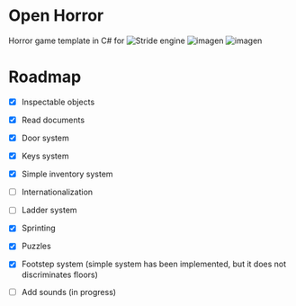 # Open Horror
Horror game template in C# for ![Stride engine](https://github.com/stride3d/stride)
![imagen](https://github.com/user-attachments/assets/92dbaafe-2597-4f9c-81d4-f2f346845672)
![imagen](https://github.com/user-attachments/assets/85c7d13c-047e-45f9-9595-8fdb31125735)

# Roadmap
- [x] Inspectable objects
- [x] Read documents
- [x] Door system
- [x] Keys system
- [x] Simple inventory system
- [ ] Internationalization
- [ ] Ladder system
- [x] Sprinting
- [x] Puzzles
- [x] Footstep system (simple system has been implemented, but it does not discriminates floors)
- [ ] Add sounds (in progress)



